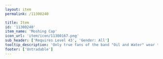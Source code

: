 ```yaml
---
layout: item
permalink: /11300240

title: Item
id: '11300240'
item_name: 'Moshing Cap'
icon_url: 'item/icon/11300167.png'
sub_header: ['Requires Level 43', 'Gender: All']
tooltip_description: 'Only true fans of the band "Oil and Water" wear this. Bonus: it keeps you safe in the mosh pit!'
footer: ['Untradable']
---
```

